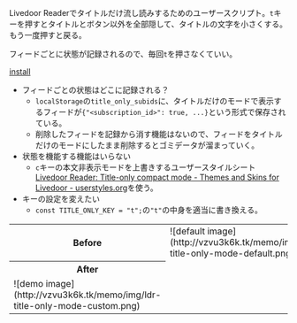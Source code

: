 Livedoor Readerでタイトルだけ流し読みするためのユーザースクリプト。`t`キーを押すとタイトルとボタン以外を全部隠して、タイトルの文字を小さくする。もう一度押すと戻る。

フィードごとに状態が記録されるので、毎回`t`を押さなくていい。

[install](https://github.com/vzvu3k6k/LDR-Title-Only-Mode/raw/master/ldr-title-only-mode.user.js)

<table>
  <tr>
    <th>Before</th>
    <td>![default image](http://vzvu3k6k.tk/memo/img/ldr-title-only-mode-default.png)</td>
  </tr>
  <tr>
    <th>After</th></tr>
    <td>![demo image](http://vzvu3k6k.tk/memo/img/ldr-title-only-mode-custom.png)</td>
  </tr>
</dl>

  * フィードごとの状態はどこに記録される？
    * `localStorage`の`title_only_subids`に、タイトルだけのモードで表示するフィードが`{"<subscription_id>": true, ...}`という形式で保存されている。
    * 削除したフィードを記録から消す機能はないので、フィードをタイトルだけのモードにしたまま削除するとゴミデータが溜まっていく。
  * 状態を機能する機能はいらない
    * `c`キーの本文非表示モードを上書きするユーザースタイルシート [Livedoor Reader: Title-only compact mode - Themes and Skins for Livedoor - userstyles.org](http://userstyles.org/styles/84533/)を使う。
  * キーの設定を変えたい
    * `const TITLE_ONLY_KEY = "t";`の`"t"`の中身を適当に書き換える。
